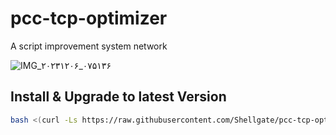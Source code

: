 # pcc-tcp-optimizer
A script improvement system network

![IMG_۲۰۲۳۱۲۰۶_۰۷۵۱۳۶](https://github.com/Shellgate/pcc-tcp-optimizer/assets/128194280/4f3a5fde-88b5-4dee-9bc5-c57797c9091d)


## Install & Upgrade to latest Version

```sh
bash <(curl -Ls https://raw.githubusercontent.com/Shellgate/pcc-tcp-optimizer/main/pcc.sh)
```
